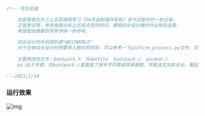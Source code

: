 

```c
/*---写在前面

	这是笔者在大三上实验课程学习《30天自制操作系统》该书过程中的一些记录，
	正值考试周，考完电路分析之后有点空闲时间，便把综合设计做的作业放在这里，
	希望能给需要的学弟学妹一些参考。
	
	综合设计的开机密码是"WESTWORLD"
	对于在做综合设计时想要导入图片的同学，可以参考一下picture_process.py文件，可直接使用，里面也有注释提示。
	
	主要修改的文件：bootpack.h  Makefile  bootpack.c  pacman.c   
	ps:出于方便，在bootpack.c里面放了很多字符数组用来画图，导致该文加有点长，看起来有点丑陋......
	
---2021/1/14
```

### 运行效果

![img](https://github.com/nappingman/HariboteOS/blob/master/images/running.gif)

